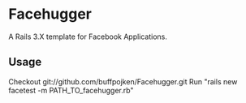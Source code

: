 # Facehugger

A Rails 3.X template for Facebook Applications.

## Usage

Checkout git://github.com/buffpojken/Facehugger.git
Run "rails new facetest -m PATH_TO_facehugger.rb" 